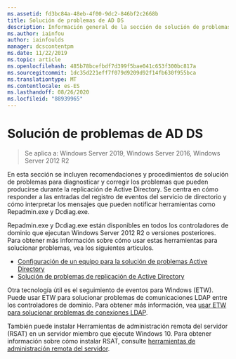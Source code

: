 ```yaml
---
ms.assetid: fd3bc84a-48eb-4f00-9dc2-846bf2c2668b
title: Solución de problemas de AD DS
description: Información general de la sección de solución de problemas de AD DS
ms.author: iainfou
author: iainfoulds
manager: dcscontentpm
ms.date: 11/22/2019
ms.topic: article
ms.openlocfilehash: 485b78bcefbdf7d399f5bae041c653f300bc817a
ms.sourcegitcommit: 1dc35d221eff7f079d9209d92f14fb630f955bca
ms.translationtype: MT
ms.contentlocale: es-ES
ms.lasthandoff: 08/26/2020
ms.locfileid: "88939965"
---
```

# <a name="ad-ds-troubleshooting"></a>Solución de problemas de AD DS

>Se aplica a: Windows Server 2019, Windows Server 2016, Windows Server 2012 R2

En esta sección se incluyen recomendaciones y procedimientos de solución de problemas para diagnosticar y corregir los problemas que pueden producirse durante la replicación de Active Directory. Se centra en cómo responder a las entradas del registro de eventos del servicio de directorio y cómo interpretar los mensajes que pueden notificar herramientas como Repadmin.exe y Dcdiag.exe.

Repadmin.exe y Dcdiag.exe están disponibles en todos los controladores de dominio que ejecutan Windows Server 2012 R2 o versiones posteriores. Para obtener más información sobre cómo usar estas herramientas para solucionar problemas, vea los siguientes artículos.

- [Configuración de un equipo para la solución de problemas Active Directory](../manage/troubleshoot/Configuring-a-Computer-for-Troubleshooting.md)
- [Solución de problemas de replicación de Active Directory](../manage/troubleshoot/Troubleshooting-Active-Directory-Replication-Problems.md)

Otra tecnología útil es el seguimiento de eventos para Windows (ETW). Puede usar ETW para solucionar problemas de comunicaciones LDAP entre los controladores de dominio. Para obtener más información, vea [usar ETW para solucionar problemas de conexiones LDAP](../manage/troubleshoot/troubleshoot-ldap-using-etw.md).

También puede instalar Herramientas de administración remota del servidor (RSAT) en un servidor miembro que ejecute Windows 10. Para obtener información sobre cómo instalar RSAT, consulte [herramientas de administración remota del servidor](../../../remote/remote-server-administration-tools.md).
